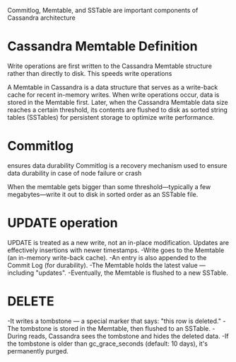 Commitlog, Memtable, and SSTable are important components of Cassandra architecture

# Cassandra Memtable Definition
Write operations are first written to the Cassandra Memtable structure rather than directly to disk. This speeds write operations

A Memtable in Cassandra is a data structure that serves as a write-back cache for recent in-memory writes. When write operations occur, data is stored in the Memtable first.
Later, when the Cassandra Memtable data size reaches a certain threshold, its contents are flushed to disk as sorted string tables (SSTables) for persistent storage to optimize write performance.

# Commitlog 
ensures data durability
Commitlog is a recovery mechanism used to ensure data durability in case of node failure or crash

When the memtable gets bigger than some threshold—typically a few megabytes—write it out to disk in sorted order as an SSTable file. 

# UPDATE operation
UPDATE is treated as a new write, not an in-place modification. Updates are effectively insertions with newer timestamps.
-Write goes to the Memtable (an in-memory write-back cache).
-An entry is also appended to the Commit Log (for durability).
-The Memtable holds the latest value — including "updates".
-Eventually, the Memtable is flushed to a new SSTable.

# DELETE 
-It writes a tombstone — a special marker that says: "this row is deleted."
-The tombstone is stored in the Memtable, then flushed to an SSTable.
-During reads, Cassandra sees the tombstone and hides the deleted data.
-If the tombstone is older than gc_grace_seconds (default: 10 days), it's permanently purged.
